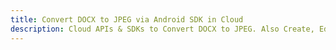 ---title: Convert DOCX to JPEG via Android SDK in Clouddescription: Cloud APIs & SDKs to Convert DOCX to JPEG. Also Create, Edit & Render Microsoft Word & OpenOffice documents in the Cloud.---